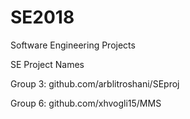 # SE2018
Software Engineering Projects

SE Project Names



Group 3: github.com/arblitroshani/SEproj

Group 6: github.com/xhvogli15/MMS

